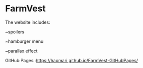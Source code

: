 # FarmVest
The website includes:

~spoilers

~hamburger menu

~parallax effect

GitHub Pages :https://haomari.github.io/FarmVest-GitHubPages/
